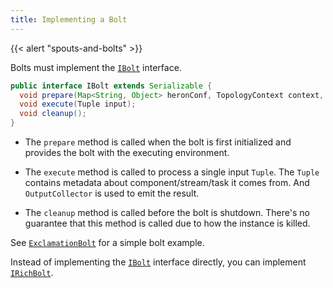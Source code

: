 ```yaml
---
title: Implementing a Bolt
---
```


{{< alert "spouts-and-bolts" >}}

Bolts must implement the [`IBolt`](/api/org/apache/heron/api/bolt/IBolt.html) interface.

```java
public interface IBolt extends Serializable {
  void prepare(Map<String, Object> heronConf, TopologyContext context, OutputCollector collector);
  void execute(Tuple input);
  void cleanup();
}
```

* The `prepare` method is called when the bolt is first initialized and provides
the bolt with the executing environment.

* The `execute` method is called to process a single input `Tuple`. The `Tuple`
contains metadata about component/stream/task it comes from. And `OutputCollector`
is used to emit the result.

* The `cleanup` method is called before the bolt is shutdown. There's no
guarantee that this method is called due to how the instance is killed.

See [`ExclamationBolt`](https://github.com/apache/incubator-heron/blob/master/examples/src/java/org/apache/heron/examples/api/ExclamationTopology.java#L85) for a simple bolt example.

Instead of implementing the [`IBolt`](/api/org/apache/heron/api/bolt/IBolt.html) interface directly, you can implement [`IRichBolt`](/api/org/apache/heron/api/bolt/IRichBolt.html).
